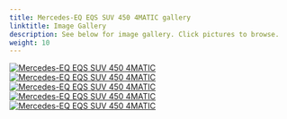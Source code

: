 ```yaml
---
title: Mercedes-EQ EQS SUV 450 4MATIC gallery
linktitle: Image Gallery
description: See below for image gallery. Click pictures to browse.
weight: 10
---
```

<!-- markdownlint-disable MD033 -->
<div class="pswp-gallery pswp-gallery--single-column" id="my-gallery">
<a href="https://media.evkx.net/multimedia/models/mercedes/eqs_suv/eqs_suv_450_4matic/frontseats_1.jpg"
data-pswp-src="https://media.evkx.net/multimedia/models/mercedes/eqs_suv/eqs_suv_450_4matic/frontseats_1.jpg"
data-pswp-width="3000"
data-pswp-height="1687" 
target="_blank">
<img src="https://media.evkx.net/multimedia/models/mercedes/eqs_suv/eqs_suv_450_4matic/frontseats_1_st.jpg" alt="Mercedes-EQ EQS SUV 450 4MATIC" />
</a>
<a href="https://media.evkx.net/multimedia/models/mercedes/eqs_suv/eqs_suv_450_4matic/main_1.jpg"
data-pswp-src="https://media.evkx.net/multimedia/models/mercedes/eqs_suv/eqs_suv_450_4matic/main_1.jpg"
data-pswp-width="3000"
data-pswp-height="1999" 
target="_blank">
<img src="https://media.evkx.net/multimedia/models/mercedes/eqs_suv/eqs_suv_450_4matic/main_1_st.jpg" alt="Mercedes-EQ EQS SUV 450 4MATIC" />
</a>
<a href="https://media.evkx.net/multimedia/models/mercedes/eqs_suv/eqs_suv_450_4matic/screens_1.jpg"
data-pswp-src="https://media.evkx.net/multimedia/models/mercedes/eqs_suv/eqs_suv_450_4matic/screens_1.jpg"
data-pswp-width="3000"
data-pswp-height="1687" 
target="_blank">
<img src="https://media.evkx.net/multimedia/models/mercedes/eqs_suv/eqs_suv_450_4matic/screens_1_st.jpg" alt="Mercedes-EQ EQS SUV 450 4MATIC" />
</a>
<a href="https://media.evkx.net/multimedia/models/mercedes/eqs_suv/eqs_suv_450_4matic/secondrowseats_1.jpg"
data-pswp-src="https://media.evkx.net/multimedia/models/mercedes/eqs_suv/eqs_suv_450_4matic/secondrowseats_1.jpg"
data-pswp-width="3000"
data-pswp-height="2250" 
target="_blank">
<img src="https://media.evkx.net/multimedia/models/mercedes/eqs_suv/eqs_suv_450_4matic/secondrowseats_1_st.jpg" alt="Mercedes-EQ EQS SUV 450 4MATIC" />
</a>
<a href="https://media.evkx.net/multimedia/models/mercedes/eqs_suv/eqs_suv_450_4matic/thirdrowseats_1.jpg"
data-pswp-src="https://media.evkx.net/multimedia/models/mercedes/eqs_suv/eqs_suv_450_4matic/thirdrowseats_1.jpg"
data-pswp-width="3000"
data-pswp-height="2001" 
target="_blank">
<img src="https://media.evkx.net/multimedia/models/mercedes/eqs_suv/eqs_suv_450_4matic/thirdrowseats_1_st.jpg" alt="Mercedes-EQ EQS SUV 450 4MATIC" />
</a>
</div>
<script type="module">
  import PhotoSwipeLightbox from '/js/photoswipe-lightbox.esm.js';
    const lightbox = new PhotoSwipeLightbox({
       gallery: '#my-gallery',
        children: 'a',
        pswpModule: () => import('/js/photoswipe.esm.js')
    });
lightbox.init();
</script>

